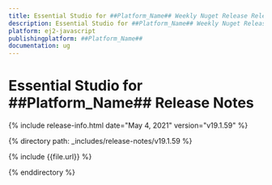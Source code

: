 ```yaml
---
title: Essential Studio for ##Platform_Name## Weekly Nuget Release Release Notes  
description: Essential Studio for ##Platform_Name## Weekly Nuget Release Release Notes  
platform: ej2-javascript
publishingplatform: ##Platform_Name##
documentation: ug
---
```


# Essential Studio for  ##Platform_Name##  Release Notes  

{% include release-info.html date="May 4, 2021"   version="v19.1.59"  %} 

{% directory path: _includes/release-notes/v19.1.59 %}

{% include {{file.url}} %}

{% enddirectory %}
